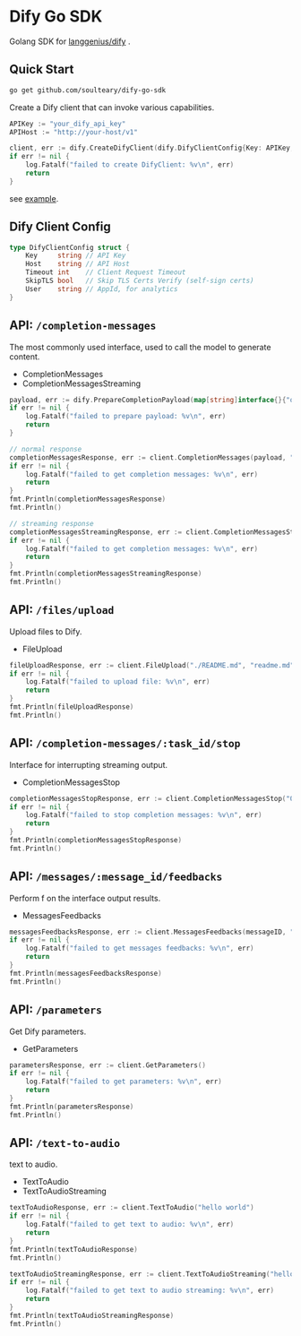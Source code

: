 # Dify Go SDK

Golang SDK for [langgenius/dify](https://github.com/langgenius/dify) .

## Quick Start

```bash
go get github.com/soulteary/dify-go-sdk
```

Create a Dify client that can invoke various capabilities.

```go
APIKey := "your_dify_api_key"
APIHost := "http://your-host/v1"

client, err := dify.CreateDifyClient(dify.DifyClientConfig{Key: APIKey, Host: APIHost})
if err != nil {
    log.Fatalf("failed to create DifyClient: %v\n", err)
    return
}
```

see [example](./cmd/main.go).

## Dify Client Config

```go
type DifyClientConfig struct {
	Key     string // API Key
	Host    string // API Host
	Timeout int    // Client Request Timeout
	SkipTLS bool   // Skip TLS Certs Verify (self-sign certs)
	User    string // AppId, for analytics
}
```

## API: `/completion-messages`

The most commonly used interface, used to call the model to generate content.

- CompletionMessages
- CompletionMessagesStreaming

```go
payload, err := dify.PrepareCompletionPayload(map[string]interface{}{"query": "hey"})
if err != nil {
    log.Fatalf("failed to prepare payload: %v\n", err)
    return
}

// normal response
completionMessagesResponse, err := client.CompletionMessages(payload, "", nil)
if err != nil {
    log.Fatalf("failed to get completion messages: %v\n", err)
    return
}
fmt.Println(completionMessagesResponse)
fmt.Println()

// streaming response
completionMessagesStreamingResponse, err := client.CompletionMessagesStreaming(payload, "", nil)
if err != nil {
    log.Fatalf("failed to get completion messages: %v\n", err)
    return
}
fmt.Println(completionMessagesStreamingResponse)
fmt.Println()
```

## API: `/files/upload`

Upload files to Dify.

- FileUpload

```go
fileUploadResponse, err := client.FileUpload("./README.md", "readme.md")
if err != nil {
    log.Fatalf("failed to upload file: %v\n", err)
    return
}
fmt.Println(fileUploadResponse)
fmt.Println()
```

## API: `/completion-messages/:task_id/stop`

Interface for interrupting streaming output.

- CompletionMessagesStop

```go
completionMessagesStopResponse, err := client.CompletionMessagesStop("0d2bd315-d4de-476f-ad5e-faaa00d571ea")
if err != nil {
    log.Fatalf("failed to stop completion messages: %v\n", err)
    return
}
fmt.Println(completionMessagesStopResponse)
fmt.Println()
```

## API: `/messages/:message_id/feedbacks`

Perform f on the interface output results.

- MessagesFeedbacks

```go
messagesFeedbacksResponse, err := client.MessagesFeedbacks(messageID, "like")
if err != nil {
    log.Fatalf("failed to get messages feedbacks: %v\n", err)
    return
}
fmt.Println(messagesFeedbacksResponse)
fmt.Println()
```

## API: `/parameters`

Get Dify parameters.

- GetParameters

```go
parametersResponse, err := client.GetParameters()
if err != nil {
    log.Fatalf("failed to get parameters: %v\n", err)
    return
}
fmt.Println(parametersResponse)
fmt.Println()
```

## API: `/text-to-audio`

text to audio.

- TextToAudio
- TextToAudioStreaming

```go
textToAudioResponse, err := client.TextToAudio("hello world")
if err != nil {
    log.Fatalf("failed to get text to audio: %v\n", err)
    return
}
fmt.Println(textToAudioResponse)
fmt.Println()

textToAudioStreamingResponse, err := client.TextToAudioStreaming("hello world")
if err != nil {
    log.Fatalf("failed to get text to audio streaming: %v\n", err)
    return
}
fmt.Println(textToAudioStreamingResponse)
fmt.Println()
```
